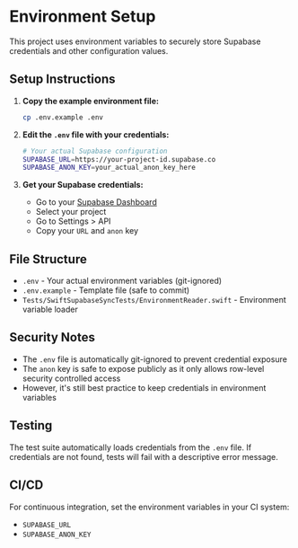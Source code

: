 # Environment Setup

This project uses environment variables to securely store Supabase credentials and other configuration values.

## Setup Instructions

1. **Copy the example environment file:**
   ```bash
   cp .env.example .env
   ```

2. **Edit the `.env` file with your credentials:**
   ```bash
   # Your actual Supabase configuration
   SUPABASE_URL=https://your-project-id.supabase.co
   SUPABASE_ANON_KEY=your_actual_anon_key_here
   ```

3. **Get your Supabase credentials:**
   - Go to your [Supabase Dashboard](https://app.supabase.com)
   - Select your project
   - Go to Settings > API
   - Copy your `URL` and `anon` key

## File Structure

- `.env` - Your actual environment variables (git-ignored)
- `.env.example` - Template file (safe to commit)
- `Tests/SwiftSupabaseSyncTests/EnvironmentReader.swift` - Environment variable loader

## Security Notes

- The `.env` file is automatically git-ignored to prevent credential exposure
- The `anon` key is safe to expose publicly as it only allows row-level security controlled access
- However, it's still best practice to keep credentials in environment variables

## Testing

The test suite automatically loads credentials from the `.env` file. If credentials are not found, tests will fail with a descriptive error message.

## CI/CD

For continuous integration, set the environment variables in your CI system:
- `SUPABASE_URL`
- `SUPABASE_ANON_KEY`
